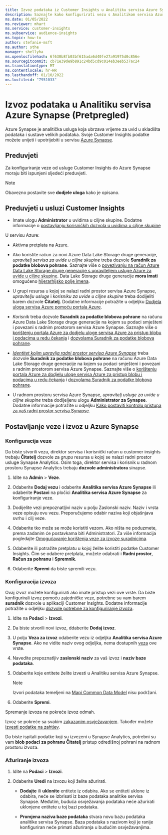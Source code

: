 ```yaml
---
title: Izvoz podataka iz Customer Insights u Analitiku servisa Azure Synapse
description: Saznajte kako konfigurirati vezu s Analitikom servisa Azure Synapse.
ms.date: 01/05/2022
ms.reviewer: mhart
ms.service: customer-insights
ms.subservice: audience-insights
ms.topic: how-to
author: stefanie-msft
ms.author: sthe
manager: shellyha
ms.openlocfilehash: 6f630b8fb03bf615ada6d40fe27a91975d0c856e
ms.sourcegitcommit: cb71e39de9b891c24bd5cd9c014eb3eeb537ac24
ms.translationtype: MT
ms.contentlocale: hr-HR
ms.lasthandoff: 01/10/2022
ms.locfileid: "7951033"
---
```

# <a name="export-data-to-azure-synapse-analytics-preview"></a>Izvoz podataka u Analitiku servisa Azure Synapse (Pretpregled)

Azure Synapse je analitička usluga koja ubrzava vrijeme za uvid u skladišta podataka i sustave velikih podataka. Svoje Customer Insights podatke možete unijeti i upotrijebiti u servisu [Azure Synapse](/azure/synapse-analytics/overview-what-is).

## <a name="prerequisites"></a>Preduvjeti

Za konfiguriranje veze od usluge Customer Insights do Azure Synapse moraju biti ispunjeni sljedeći preduvjeti.

> [!NOTE]
> Obavezno postavite sve **dodjele uloga** kako je opisano.  

## <a name="prerequisites-in-customer-insights"></a>Preduvjeti u usluzi Customer Insights

* Imate ulogu **Administrator** u uvidima u ciljne skupine. Dodatne informacije o [postavljanju korisničkih dozvola u uvidima u ciljne skupine](permissions.md#assign-roles-and-permissions)

U servisu Azure: 

- Aktivna pretplata na Azure.

- Ako koristite račun za novi Azure Data Lake Storage druge generacije, *upravitelj servisa za uvide u ciljne skupine* treba dozvole **Suradnik za podatke blobova pohrane**. Saznajte više o [povezivanju na račun Azure Data Lake Storage druge generacije s upraviteljem usluge Azure za uvide u ciljne skupine](connect-service-principal.md). Data Lake Storage druge generacije **mora imati** omogućeno [hijerarhijsko polje imena](/azure/storage/blobs/data-lake-storage-namespace).

- U grupi resursa u kojoj se nalazi radni prostor servisa Azure Synapse, *upravitelju usluge* i *korisniku za uvide u ciljne skupine* treba dodijeliti barem dozvole **Čitatelj**. Dodatne informacije potražite u odjeljku [Dodjela uloga servisa Azure pomoću portala Azure](/azure/role-based-access-control/role-assignments-portal).

- *Korisnik* treba dozvole **Suradnik za podatke blobova pohrane** na računu Azure Data Lake Storage druge generacije na kojem su podaci smješteni i povezani s radnim prostorom servisa Azure Synapse. Saznajte više o [korištenju portala Azure za dodjelu uloge servisa Azure za pristup blobu i podacima u redu čekanja](/azure/storage/common/storage-auth-aad-rbac-portal) i [dozvolama Suradnik za podatke blobova pohrane](/azure/role-based-access-control/built-in-roles#storage-blob-data-contributor).

- *[Identitet kojim upravlja radni prostor servisa Azure Synapse](/azure/synapse-analytics/security/synapse-workspace-managed-identity)* treba dozvole **Suradnik za podatke blobova pohrane** na računu Azure Data Lake Storage druge generacije na kojem su podaci smješteni i povezani s radnim prostorom servisa Azure Synapse. Saznajte više o [korištenju portala Azure za dodjelu uloge servisa Azure za pristup blobu i podacima u redu čekanja](/azure/storage/common/storage-auth-aad-rbac-portal) i [dozvolama Suradnik za podatke blobova pohrane](/azure/role-based-access-control/built-in-roles#storage-blob-data-contributor).

- U radnom prostoru servisa Azure Synapse, *upravitelj usluge za uvide u ciljne skupine* treba dodijeljenu ulogu **Administrator za Synapse**. Dodatne informacije potražite u odjeljku [Kako postaviti kontrolu pristupa za vaš radni prostor servisa Synapse](/azure/synapse-analytics/security/how-to-set-up-access-control).

## <a name="set-up-the-connection-and-export-to-azure-synapse"></a>Postavljanje veze i izvoz u Azure Synapse

### <a name="configure-a-connection"></a>Konfiguracija veze

Da biste stvorili vezu, direktor servisa i korisnički račun u customer insights trebaju **Čitatelj** dozvole za *grupu* resursa u kojoj se nalazi radni prostor usluge Synapse Analytics. Osim toga, direktor servisa i korisnik u radnom prostoru Synapse Analytics trebaju **dozvole administratora** sinapse. 

1. Idite na **Admin** > **Veze**.

1. Odaberite **Dodaj vezu** i odaberite **Analitika servisa Azure Synapse** ili odaberite **Postavi** na pločici **Analitika servisa Azure Synapse** za konfiguriranje veze.

1. Dodijelite vezi prepoznatljivi naziv u polju Zaslonski naziv. Naziv i vrsta veze opisuju ovu vezu. Preporučujemo odabir naziva koji objašnjava svrhu i cilj veze.

1. Odaberite tko može se može koristiti vezom. Ako ništa ne poduzmete, prema zadanim će postavkama biti Administratori. Za više informacija pogledajte [Omogućavanje korištenja veze za izvoze suradnicima](connections.md#allow-contributors-to-use-a-connection-for-exports).

1. Odaberite ili potražite pretplatu u kojoj želite koristiti podatke Customer Insights. Čim se odabere pretplata, možete odabrati i **Radni prostor**, **Račun za pohranu** i **Spremnik**.

1. Odaberite **Spremi** da biste spremili vezu.

### <a name="configure-an-export"></a>Konfiguracija izvoza

Ovaj izvoz možete konfigurirati ako imate pristup vezi ove vrste. Da biste konfigurirali izvoz pomoću zajedničke veze, potrebne su vam barem **suradnik** dozvole u aplikaciji Customer Insights. Dodatne informacije potražite u odjeljku [dozvole potrebne za konfiguriranje izvoza](export-destinations.md#set-up-a-new-export).

1. Idite na **Podaci** > **Izvozi**.

1. Da biste stvorili novi izvoz, ddaberite **Dodaj izvoz**.

1. U polju **Veza za izvoz** odaberite vezu iz odjeljka **Analitika servisa Azure Synapse**. Ako ne vidite naziv ovog odjeljka, nema dostupnih [veza](connections.md) ove vrste.

1. Navedite prepoznatljiv **zaslonski naziv** za vaš izvoz i **naziv baze podataka**.

1. Odaberite koje entitete želite izvesti u Analitiku servisa Azure Synapse.
   > [!NOTE]
   > Izvori podataka temeljeni na [Mapi Common Data Model](connect-common-data-model.md) nisu podržani.

2. Odaberite **Spremi**.

Spremanje izvoza ne pokreće izvoz odmah.

Izvoz se pokreće sa svakim [zakazanim osvježavanjem](system.md#schedule-tab). Također možete [izvesti podatke na zahtjev](export-destinations.md#run-exports-on-demand).

Da biste ispitali podatke koji su izvezeni u Synapse Analytics, potrebni su vam **blob podaci za pohranu Čitatelj** pristup odredišnoj pohrani na radnom prostoru izvoza. 

### <a name="update-an-export"></a>Ažuriranje izvoza

1. Idite na **Podaci** > **Izvozi**.

1. Odaberite **Uredi** na izvozu koji želite ažurirati.

   - **Dodajte** ili **uklonite** entitete iz odabira. Ako se entiteti uklone iz odabira, neće se izbrisati iz baze podataka analitike servisa Synapse. Međutim, buduća osvježavanja podataka neće ažurirati uklonjene entitete u toj bazi podataka.

   - **Promjena naziva baze podataka** stvara novu bazu podataka analitike servisa Synapse. Baza podataka s nazivom koji je ranije konfiguriran neće primati ažuriranja u budućim osvježavanjima.
